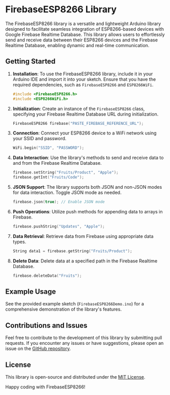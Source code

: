 # FirebaseESP8266 Library

The FirebaseESP8266 library is a versatile and lightweight Arduino library designed to facilitate seamless integration of ESP8266-based devices with Google Firebase Realtime Database. This library allows users to effortlessly send and receive data between their ESP8266 devices and the Firebase Realtime Database, enabling dynamic and real-time communication.

## Getting Started

1. **Installation**: To use the FirebaseESP8266 library, include it in your Arduino IDE and import it into your sketch. Ensure that you have the required dependencies, such as `FirebaseESP8266` and `ESP8266WiFi`.

    ```cpp
    #include <FirebaseESP8266.h>
    #include <ESP8266WiFi.h>
    ```

2. **Initialization**: Create an instance of the `FirebaseESP8266` class, specifying your Firebase Realtime Database URL during initialization.

    ```cpp
    FirebaseESP8266 firebase("PASTE_FIREBASE_REFERENCE_URL");
    ```

3. **Connection**: Connect your ESP8266 device to a WiFi network using your SSID and password.

    ```cpp
    WiFi.begin("SSID", "PASSWORD");
    ```

4. **Data Interaction**: Use the library's methods to send and receive data to and from the Firebase Realtime Database.

    ```cpp
    firebase.setString("Fruits/Product", "Apple");
    firebase.getInt("Fruits/Code");
    ```

5. **JSON Support**: The library supports both JSON and non-JSON modes for data interaction. Toggle JSON mode as needed.

    ```cpp
    firebase.json(true); // Enable JSON mode
    ```

6. **Push Operations**: Utilize push methods for appending data to arrays in Firebase.

    ```cpp
    firebase.pushString("Updates", "Apple");
    ```

7. **Data Retrieval**: Retrieve data from Firebase using appropriate data types.

    ```cpp
    String data1 = firebase.getString("Fruits/Product");
    ```

8. **Delete Data**: Delete data at a specified path in the Firebase Realtime Database.

    ```cpp
    firebase.deleteData("Fruits");
    ```

## Example Usage

See the provided example sketch (`FirebaseESP8266Demo.ino`) for a comprehensive demonstration of the library's features.

## Contributions and Issues

Feel free to contribute to the development of this library by submitting pull requests. If you encounter any issues or have suggestions, please open an issue on the [GitHub repository](https://github.com/your_username/your_repository).

## License

This library is open-source and distributed under the [MIT License](LICENSE).

Happy coding with FirebaseESP8266!
